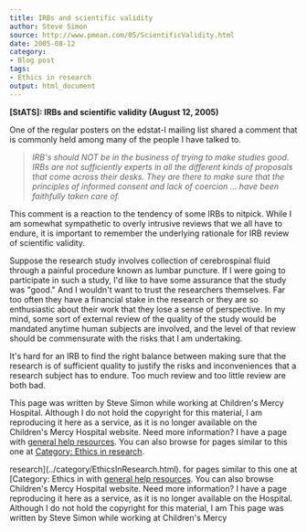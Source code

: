 ```yaml
---
title: IRBs and scientific validity
author: Steve Simon
source: http://www.pmean.com/05/ScientificValidity.html
date: 2005-08-12
category:
- Blog post
tags:
- Ethics in research
output: html_document
---
```

**[StATS]: IRBs and scientific validity (August 12,
2005)**

One of the regular posters on the edstat-l mailing list shared a comment
that is commonly held among many of the people I have talked to.

> *IRB\'s should NOT be in the business of trying to make studies good.
> IRBs are not sufficiently experts in all the different kinds of
> proposals that come across their desks. They are there to make sure
> that the principles of informed consent and lack of coercion \... have
> been faithfully taken care of.*

This comment is a reaction to the tendency of some IRBs to nitpick.
While I am somewhat sympathetic to overly intrusive reviews that we all
have to endure, it is important to remember the underlying rationale for
IRB review of scientific validity.

Suppose the research study involves collection of cerebrospinal fluid
through a painful procedure known as lumbar puncture. If I were going to
participate in such a study, I\'d like to have some assurance that the
study was \"good.\" And I wouldn\'t want to trust the researchers
themselves. Far too often they have a financial stake in the research or
they are so enthusiastic about their work that they lose a sense of
perspective. In my mind, some sort of external review of the quality of
the study would be mandated anytime human subjects are involved, and the
level of that review should be commensurate with the risks that I am
undertaking.

It\'s hard for an IRB to find the right balance between making sure that
the research is of sufficient quality to justify the risks and
inconveniences that a research subject has to endure. Too much review
and too little review are both bad.

This page was written by Steve Simon while working at Children\'s Mercy
Hospital. Although I do not hold the copyright for this material, I am
reproducing it here as a service, as it is no longer available on the
Children\'s Mercy Hospital website. Need more information? I have a page
with [general help resources](../GeneralHelp.html). You can also browse
for pages similar to this one at [Category: Ethics in
research](../category/EthicsInResearch.html).
<!---More--->
research](../category/EthicsInResearch.html).
for pages similar to this one at [Category: Ethics in
with [general help resources](../GeneralHelp.html). You can also browse
Children\'s Mercy Hospital website. Need more information? I have a page
reproducing it here as a service, as it is no longer available on the
Hospital. Although I do not hold the copyright for this material, I am
This page was written by Steve Simon while working at Children\'s Mercy

<!---Do not use
**[StATS]: IRBs and scientific validity (August 12,
This page was written by Steve Simon while working at Children\'s Mercy
Hospital. Although I do not hold the copyright for this material, I am
reproducing it here as a service, as it is no longer available on the
Children\'s Mercy Hospital website. Need more information? I have a page
with [general help resources](../GeneralHelp.html). You can also browse
for pages similar to this one at [Category: Ethics in
research](../category/EthicsInResearch.html).
--->

